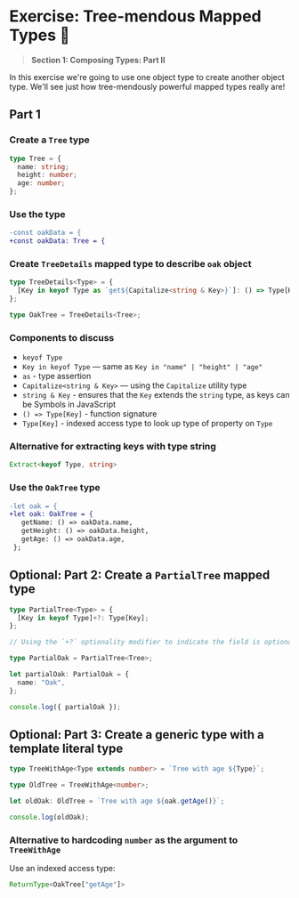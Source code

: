 # Exercise: Tree-mendous Mapped Types 🌳

> **Section 1: Composing Types: Part II**

In this exercise we're going to use one object type to create
another object type. We'll see just how tree-mendously powerful
mapped types really are!

## Part 1

### Create a `Tree` type

```typescript
type Tree = {
  name: string;
  height: number;
  age: number;
};
```

### Use the type

```diff
-const oakData = {
+const oakData: Tree = {
```

### Create `TreeDetails` mapped type to describe `oak` object

```typescript
type TreeDetails<Type> = {
  [Key in keyof Type as `get${Capitalize<string & Key>}`]: () => Type[Key];
};

type OakTree = TreeDetails<Tree>;
```

### Components to discuss

- `keyof Type`
- `Key in keyof Type` — same as `Key in "name" | "height" | "age"`
- `as` - type assertion
- `Capitalize<string & Key>` — using the `Capitalize` utility type
- `string & Key` - ensures that the `Key` extends the `string` type, as keys can be Symbols in JavaScript
- `() => Type[Key]` - function signature
- `Type[Key]` - indexed access type to look up type of property on `Type`

### Alternative for extracting keys with type string

```typescript
Extract<keyof Type, string>
```

### Use the `OakTree` type

```diff
-let oak = {
+let oak: OakTree = {
   getName: () => oakData.name,
   getHeight: () => oakData.height,
   getAge: () => oakData.age,
 };
```

## Optional: Part 2: Create a `PartialTree` mapped type

```typescript
type PartialTree<Type> = {
  [Key in keyof Type]+?: Type[Key];
};

// Using the `+?` optionality modifier to indicate the field is optional.

type PartialOak = PartialTree<Tree>;

let partialOak: PartialOak = {
  name: "Oak",
};

console.log({ partialOak });
```

## Optional: Part 3: Create a generic type with a template literal type

```typescript
type TreeWithAge<Type extends number> = `Tree with age ${Type}`;

type OldTree = TreeWithAge<number>;

let oldOak: OldTree = `Tree with age ${oak.getAge()}`;

console.log(oldOak);
```

### Alternative to hardcoding `number` as the argument to `TreeWithAge`

Use an indexed access type:

```typescript
ReturnType<OakTree["getAge"]>
```

